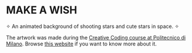# MAKE A WISH
&#10023; An animated background of shooting stars and cute stars in space. &#10023;


The artwork was made during the [Creative Coding course at Politecnico di Milano](https://www11.ceda.polimi.it/schedaincarico/schedaincarico/controller/scheda_pubblica/SchedaPublic.do?&evn_default=evento&c_classe=696598&__pj0=0&__pj1=3ed8420c42c849845b5caa3de626e8fc).
Browse [this website](https://drawwithcode.github.io/) if you want to know more about it.

